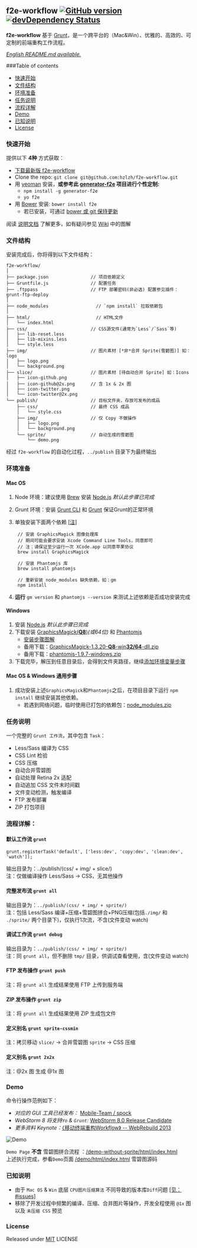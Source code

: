 ## f2e-workflow  [![GitHub version](https://badge.fury.io/gh/hzlzh%2Ff2e-workflow.png)](http://badge.fury.io/gh/hzlzh%2Ff2e-workflow) [![devDependency Status](https://david-dm.org/hzlzh/f2e-workflow/dev-status.png?theme=shields.io)](https://david-dm.org/hzlzh/f2e-workflow#info=devDependencies)

**f2e-workflow** 基于 [Grunt]，是一个跨平台的（Mac&Win）、优雅的、高效的、可定制的前端重构工作流程。

*[English README.md available.](https://github.com/hzlzh/Grunt-Workflow/blob/master/README.md)*   

###Table of contents

* [快速开始](#quick-start)
* [文件结构](#whats-included)
* [环境准备](#system-environment)
* [任务说明](#documentation)
* [流程详解](#task-details)
* [Demo](#demo)
* [已知说明](#know-issues)
* [License](#license)

### <a name="quick-start"></a>快速开始

提供以下 **4种** 方式获取：

- [下载最新版 f2e-workflow](https://github.com/hzlzh/f2e-workflow/archive/master.zip)
- Clone the repo: `git clone git@github.com:hzlzh/f2e-workflow.git`
- 用 [yeoman](http://yeoman.io/) 安装，**或参考此 [generator-f2e] 项目进行个性定制:** 
	- `npm install -g generator-f2e`
	- `yo f2e`
- 用 [Bower](http://bower.io/) 安装: `bower install f2e`
	- 若已安装，可通过 [bower 或 git 保持更新](https://github.com/hzlzh/f2e-workflow/issues/7) 

阅读 [说明文档] 了解更多，如有疑问参见 [Wiki] 中的图解

### <a name="whats-included"></a>文件结构

安装完成后，你将得到以下文件结构：

```
f2e-workflow/
│
├── package.json                // 项目依赖定义
├── Gruntfile.js                // 配置任务
├── .ftppass                    // FTP 部署密码(非必选) 配置参见插件：grunt-ftp-deploy
│
├── node_modules    			  // `npm install` 拉取依赖包
│
├── html/                   	  // HTML文件
│   └── index.html
├── css/                        // CSS源文件(通常为`Less`/`Sass`等)
│   ├── lib-reset.less
│   ├── lib-mixins.less
│   └── style.less
├── img/                        // 图片素材 [*非*合并 Sprite(雪碧图)] 如：logo
│   ├── logo.png
│   └── background.png
├── slice/                      // 图片素材 [待自动合并 Sprite] 如：Icons
│   ├── icon-github.png
│   ├── icon-github@2x.png      // 含 1x & 2x 图
│   ├── icon-twitter.png
│   └── icon-twitter@2x.png
└── publish/                    // 目标文件夹，存放可发布的成品
    ├── css/                    // 最终 CSS 成品
    │   └── style.css
    ├── img/                    // 仅 Copy 不做操作
    │   ├── logo.png
    │   └── background.png
    └── sprite/                 // 自动生成的雪碧图
        └── demo.png
```
经过 `f2e-workflow` 的自动化过程，`../publish` 目录下为最终输出

### <a name="system-environment"></a>环境准备

#### Mac OS

1. Node 环境：建议使用 [Brew] 安装 [Node.js] *默认此步骤已完成*  
3. Grunt 环境：安装 [Grunt CLI](https://github.com/hzlzh/f2e-workflow/issues/11) 和 [Grunt](https://github.com/hzlzh/f2e-workflow/issues/11) 保证Grunt的正常环境   
2. 单独安装下面两个依赖 [\[注\]](https://github.com/Ensighten/spritesmith#requirements)

        // 安装 GraphicsMagick 图像处理库
        // 期间可能会要求安装 Xcode Command Line Tools，同意即可
        // 注：请保证至少运行一次 XCode.app 以同意苹果协议
        brew install GraphicsMagick
        
        // 安装 Phantomjs 库
        brew install phantomjs
        
        // 重新安装 node_modules 缺失依赖，如：gm
        npm install

3. **运行** `gm version` 和 `phantomjs --version` 来测试上述依赖是否成功安装完成

#### Windows

1. 安装 [Node.js] *默认此步骤已完成*
2. 下载安装 [GraphicsMagick(**Q8**)]*\(或64位)* 和 [Phantomjs]  
    * [安装步骤图解](https://github.com/hzlzh/f2e-workflow/issues/2)  
    * 备用下载：[GraphicsMagick-1.3.20-**Q8**-win**32/64**-dll.zip](http://pan.baidu.com/s/1qWDE7Y8#path=%252Ff2e-workflow)
    * 备用下载：[phantomjs-1.9.7-windows.zip](http://pan.baidu.com/s/1qWDE7Y8#path=%252Ff2e-workflow)
3. 下载完毕，解压到任意目录后，会得到文件夹路径，继续[添加环境变量步骤](https://github.com/hzlzh/f2e-workflow/issues/6)

#### Mac OS & Windows 通用步骤

1. 成功安装上述`GraphicsMagick`和`Phantomjs`之后，在项目目录下运行 `npm install` 继续安装其他依赖。
    * 若遇到网络问题，临时使用已打包的依赖包：[node_modules.zip](http://pan.baidu.com/s/1qWDE7Y8#path=%252Ff2e-workflow)

### <a name="documentation"></a>任务说明

一个完整的 `Grunt 工作流`，其中包含 `Task`：

* Less/Sass 编译为 CSS
* CSS Lint 检验
* CSS 压缩
* 自动合并雪碧图
* 自动处理 Retina 2x 适配
* 自动追加 CSS 文件末时间戳
* 文件变动检测，触发编译
* FTP 发布部署
* ZIP 打包项目

### <a name="task-details"></a>流程详解：

#### 默认工作流 `grunt`

`grunt.registerTask('default', ['less:dev', 'copy:dev', 'clean:dev', 'watch']);`

输出目录为：../publish/(css/ + img/ + slice/)  
注：仅做编译操作 Less/Sass -> CSS，无其他操作  

#### 完整发布流 `grunt all`

输出目录为：`../publish/(css/ + img/ + sprite/)`  
注：包括 Less/Sass 编译+压缩+雪碧图拼合+PNG压缩(包括`./img/` 和 `./sprite/` 两个目录下)，仅执行1次流，不含(文件变动 watch)

#### 调试工作流 `grunt debug`

输出目录为：`../publish/(css/ + img/ + sprite/)`  
注：同 `grunt all`，但不删除 `tmp/` 目录，供调试查看使用，含(文件变动 watch)

#### FTP 发布操作 `grunt push`

注：将 `grunt all` 生成结果使用 FTP 上传到服务端

#### ZIP 发布操作 `grunt zip`

注：将 `grunt all` 生成结果使用 ZIP 生成包文件  

#### 定义别名 `grunt sprite-cssmin`

注：拷贝移动 `slice/` -> 合并雪碧图 `sprite` -> CSS 压缩

#### 定义别名 `grunt 2x2x`

注：@2x 图 生成 @1x 图

### <a name="demo"></a>Demo

命令行操作范例如下： 

* *对应的 GUI 工具已经发布：* [Mobile-Team / spock](https://github.com/Mobile-Team/spock)  
* *WebStorm 8 将支持`Yo` & `Grunt`:* [WebStorm 8.0 Release Candidate](http://blog.jetbrains.com/webstorm/2014/03/webstorm-8-rc/)
* *更多资料 Keynote：*[《移动终端重构Workflow》 -- WebRebuild 2013](https://speakerdeck.com/hzlzh/webrebuild-2013-yi-dong-zhong-duan-zhong-gou-workflow)

![Demo](https://f.cloud.github.com/assets/1049575/2406255/386e803c-aa67-11e3-982b-36590d24f459.gif)

`Demo Page` **不含** 雪碧图拼合流程 ：[/demo-without-sprite/html/index.html](http://hzlzh.github.io/f2e-workflow/demo-without-sprite/html/index.html)  
上述执行完成，参看`Demo`页面 [/demo/html/index.html](http://hzlzh.github.io/f2e-workflow/demo/html/index.html) 雪碧图源码

### <a name="know-issues"></a>已知说明

* 由于 `Mac OS` & `Win` 底层 `CPU图片压缩算法` 不同导致的版本库`Diff`问题 [\[见：#issues\]](https://github.com/zauni/pngmin/issues/6)
* 移除了开发过程中频繁的编译、压缩、合并图片等操作，开发全程使用 `@1x` 图以及 `未压缩 CSS` 预览

### <a name="license"></a>License

Released under [MIT] LICENSE

[MIT]: http://rem.mit-license.org/
[Grunt]: http://gruntjs.com/
[说明文档]: https://github.com/hzlzh/f2e-workflow#details
[Wiki]: https://github.com/hzlzh/f2e-workflow/issues
[Brew]: http://brew.sh/
[Node.js]: http://nodejs.org/
[GraphicsMagick(**Q8**)]: http://www.graphicsmagick.org/
[Phantomjs]: http://phantomjs.org/
[generator-f2e]: https://github.com/hzlzh/generator-f2e 'Generator F2E'
